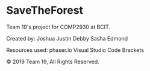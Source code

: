 # SaveTheForest
Team 19's project for COMP2930 at BCIT.

Created by:
            Joshua
            Justin
            Debby
            Sasha
            Edmond


Resources used:
                phaser.io
                Visual Studio Code
                Brackets


© 2019 Team 19, All Rights Reserved.